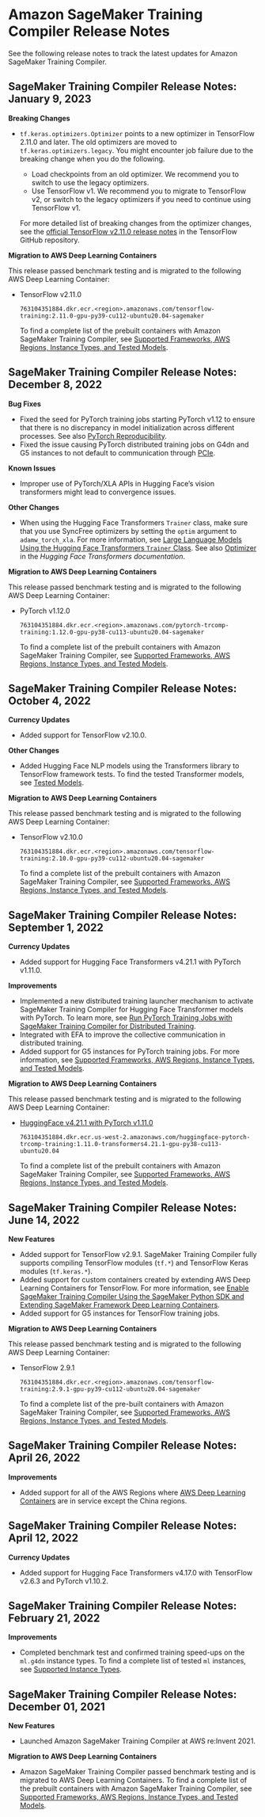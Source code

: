 # Amazon SageMaker Training Compiler Release Notes<a name="training-compiler-release-notes"></a>

See the following release notes to track the latest updates for Amazon SageMaker Training Compiler\.

## SageMaker Training Compiler Release Notes: January 9, 2023<a name="training-compiler-release-notes-20230109"></a>

**Breaking Changes**
+ `tf.keras.optimizers.Optimizer` points to a new optimizer in TensorFlow 2\.11\.0 and later\. The old optimizers are moved to `tf.keras.optimizers.legacy`\. You might encounter job failure due to the breaking change when you do the following\. 
  + Load checkpoints from an old optimizer\. We recommend you to switch to use the legacy optimizers\.
  + Use TensorFlow v1\. We recommend you to migrate to TensorFlow v2, or switch to the legacy optimizers if you need to continue using TensorFlow v1\.

  For more detailed list of breaking changes from the optimizer changes, see the [official TensorFlow v2\.11\.0 release notes](https://github.com/tensorflow/tensorflow/releases/tag/v2.11.0) in the TensorFlow GitHub repository\.

**Migration to AWS Deep Learning Containers**

This release passed benchmark testing and is migrated to the following AWS Deep Learning Container:
+ TensorFlow v2\.11\.0

  ```
  763104351884.dkr.ecr.<region>.amazonaws.com/tensorflow-training:2.11.0-gpu-py39-cu112-ubuntu20.04-sagemaker
  ```

  To find a complete list of the prebuilt containers with Amazon SageMaker Training Compiler, see [Supported Frameworks, AWS Regions, Instance Types, and Tested Models](training-compiler-support.md)\.

## SageMaker Training Compiler Release Notes: December 8, 2022<a name="training-compiler-release-notes-20221208"></a>

**Bug Fixes**
+ Fixed the seed for PyTorch training jobs starting PyTorch v1\.12 to ensure that there is no discrepancy in model initialization across different processes\. See also [PyTorch Reproducibility](https://pytorch.org/docs/stable/notes/randomness.html)\.
+ Fixed the issue causing PyTorch distributed training jobs on G4dn and G5 instances to not default to communication through [PCIe](https://en.wikipedia.org/wiki/PCI_Express)\.

**Known Issues**
+ Improper use of PyTorch/XLA APIs in Hugging Face’s vision transformers might lead to convergence issues\.

**Other Changes**
+ When using the Hugging Face Transformers `Trainer` class, make sure that you use SyncFree optimizers by setting the `optim` argument to `adamw_torch_xla`\. For more information, see [Large Language Models Using the Hugging Face Transformers `Trainer` Class](training-compiler-pytorch-models.md#training-compiler-pytorch-models-transformers-trainer)\. See also [Optimizer](https://huggingface.co/docs/transformers/v4.23.1/en/perf_train_gpu_one#optimizer) in the *Hugging Face Transformers documentation*\.

**Migration to AWS Deep Learning Containers**

This release passed benchmark testing and is migrated to the following AWS Deep Learning Container:
+ PyTorch v1\.12\.0

  ```
  763104351884.dkr.ecr.<region>.amazonaws.com/pytorch-trcomp-training:1.12.0-gpu-py38-cu113-ubuntu20.04-sagemaker
  ```

  To find a complete list of the prebuilt containers with Amazon SageMaker Training Compiler, see [Supported Frameworks, AWS Regions, Instance Types, and Tested Models](training-compiler-support.md)\.

## SageMaker Training Compiler Release Notes: October 4, 2022<a name="training-compiler-release-notes-20221004"></a>

**Currency Updates**
+ Added support for TensorFlow v2\.10\.0\.

**Other Changes**
+ Added Hugging Face NLP models using the Transformers library to TensorFlow framework tests\. To find the tested Transformer models, see [Tested Models](training-compiler-support.md#training-compiler-tested-models)\.

**Migration to AWS Deep Learning Containers**

This release passed benchmark testing and is migrated to the following AWS Deep Learning Container:
+ TensorFlow v2\.10\.0

  ```
  763104351884.dkr.ecr.<region>.amazonaws.com/tensorflow-training:2.10.0-gpu-py39-cu112-ubuntu20.04-sagemaker
  ```

  To find a complete list of the prebuilt containers with Amazon SageMaker Training Compiler, see [Supported Frameworks, AWS Regions, Instance Types, and Tested Models](training-compiler-support.md)\.

## SageMaker Training Compiler Release Notes: September 1, 2022<a name="training-compiler-release-notes-20220825"></a>

**Currency Updates**
+ Added support for Hugging Face Transformers v4\.21\.1 with PyTorch v1\.11\.0\.

**Improvements**
+ Implemented a new distributed training launcher mechanism to activate SageMaker Training Compiler for Hugging Face Transformer models with PyTorch\. To learn more, see [Run PyTorch Training Jobs with SageMaker Training Compiler for Distributed Training](training-compiler-enable-pytorch.md#training-compiler-estimator-pytorch-distributed)\.
+ Integrated with EFA to improve the collective communication in distributed training\.
+ Added support for G5 instances for PyTorch training jobs\. For more information, see [Supported Frameworks, AWS Regions, Instance Types, and Tested Models](training-compiler-support.md)\.

**Migration to AWS Deep Learning Containers**

This release passed benchmark testing and is migrated to the following AWS Deep Learning Container:
+ [HuggingFace v4\.21\.1 with PyTorch v1\.11\.0](https://github.com/aws/deep-learning-containers/releases/tag/v1.0-trcomp-hf-4.21.1-pt-1.11.0-tr-gpu-py38)

  ```
  763104351884.dkr.ecr.us-west-2.amazonaws.com/huggingface-pytorch-trcomp-training:1.11.0-transformers4.21.1-gpu-py38-cu113-ubuntu20.04
  ```

  To find a complete list of the prebuilt containers with Amazon SageMaker Training Compiler, see [Supported Frameworks, AWS Regions, Instance Types, and Tested Models](training-compiler-support.md)\.

## SageMaker Training Compiler Release Notes: June 14, 2022<a name="training-compiler-release-notes-20220614"></a>

**New Features**
+ Added support for TensorFlow v2\.9\.1\. SageMaker Training Compiler fully supports compiling TensorFlow modules \(`tf.*`\) and TensorFlow Keras modules \(`tf.keras.*`\)\.
+ Added support for custom containers created by extending AWS Deep Learning Containers for TensorFlow\. For more information, see [Enable SageMaker Training Compiler Using the SageMaker Python SDK and Extending SageMaker Framework Deep Learning Containers](training-compiler-enable-tensorflow.md#training-compiler-enable-tensorflow-sdk-extend-container)\.
+ Added support for G5 instances for TensorFlow training jobs\.

**Migration to AWS Deep Learning Containers**

This release passed benchmark testing and is migrated to the following AWS Deep Learning Container:
+ TensorFlow 2\.9\.1

  ```
  763104351884.dkr.ecr.<region>.amazonaws.com/tensorflow-training:2.9.1-gpu-py39-cu112-ubuntu20.04-sagemaker
  ```

  To find a complete list of the pre\-built containers with Amazon SageMaker Training Compiler, see [Supported Frameworks, AWS Regions, Instance Types, and Tested Models](training-compiler-support.md)\.

## SageMaker Training Compiler Release Notes: April 26, 2022<a name="training-compiler-release-notes-20220426"></a>

**Improvements**
+ Added support for all of the AWS Regions where [AWS Deep Learning Containers](https://github.com/aws/deep-learning-containers/blob/master/available_images.md) are in service except the China regions\.

## SageMaker Training Compiler Release Notes: April 12, 2022<a name="training-compiler-release-notes-20220412"></a>

**Currency Updates**
+ Added support for Hugging Face Transformers v4\.17\.0 with TensorFlow v2\.6\.3 and PyTorch v1\.10\.2\.

## SageMaker Training Compiler Release Notes: February 21, 2022<a name="training-compiler-release-notes-20220221"></a>

**Improvements**
+ Completed benchmark test and confirmed training speed\-ups on the `ml.g4dn` instance types\. To find a complete list of tested `ml` instances, see [Supported Instance Types](training-compiler-support.md#training-compiler-supported-instance-types)\.

## SageMaker Training Compiler Release Notes: December 01, 2021<a name="training-compiler-release-notes-20211201"></a>

**New Features**
+ Launched Amazon SageMaker Training Compiler at AWS re:Invent 2021\.

**Migration to AWS Deep Learning Containers**
+ Amazon SageMaker Training Compiler passed benchmark testing and is migrated to AWS Deep Learning Containers\. To find a complete list of the prebuilt containers with Amazon SageMaker Training Compiler, see [Supported Frameworks, AWS Regions, Instance Types, and Tested Models](training-compiler-support.md)\.